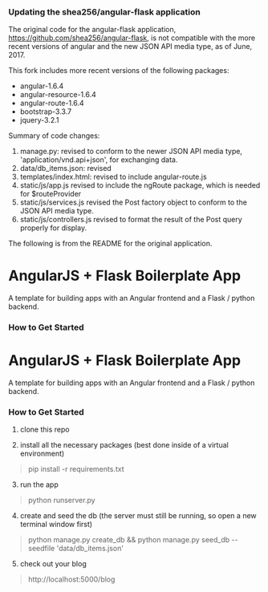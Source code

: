 ### Updating the shea256/angular-flask application
The original code for the angular-flask application, https://github.com/shea256/angular-flask, is not compatible with the more recent versions of angular and the new JSON API media type, as of June, 2017.

This fork includes more recent versions of the following packages:
+  angular-1.6.4
+  angular-resource-1.6.4
+  angular-route-1.6.4
+  bootstrap-3.3.7
+  jquery-3.2.1

Summary of code changes:
1. manage.py:
   revised to conform to the newer JSON API media type, 'application/vnd.api+json', for exchanging data.
2. data/db_items.json:
   revised
3. templates/index.html:
   revised to include angular-route.js
4. static/js/app.js
   revised to include the ngRoute package, which is needed for $routeProvider
5. static/js/services.js
   revised the Post factory object to conform to the JSON API media type.
6. static/js/controllers.js
   revised to format the result of the Post query properly for display.

The following is from the README for the original application.

# AngularJS + Flask Boilerplate App

A template for building apps with an Angular frontend and a Flask / python backend.

### How to Get Started


# AngularJS + Flask Boilerplate App

A template for building apps with an Angular frontend and a Flask / python backend.

### How to Get Started

1. clone this repo

2. install all the necessary packages (best done inside of a virtual environment)
> pip install -r requirements.txt

3. run the app
> python runserver.py

4. create and seed the db (the server must still be running, so open a new terminal window first)
> python manage.py create_db && python manage.py seed_db --seedfile 'data/db_items.json'

5. check out your blog
> http://localhost:5000/blog
